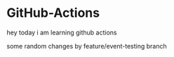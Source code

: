 # GitHub-Actions

hey today i am learning github actions

some random changes by feature/event-testing branch